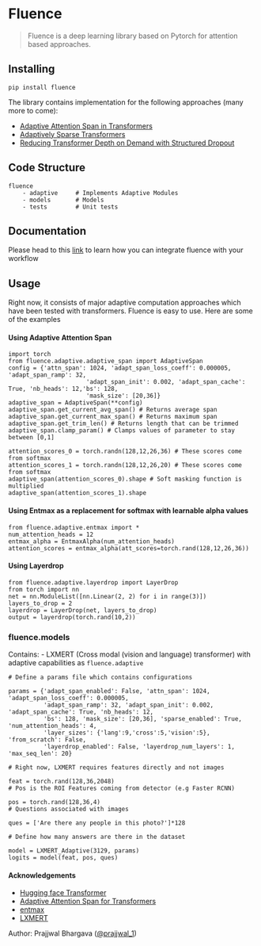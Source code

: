 # Fluence
> Fluence is a deep learning library based on Pytorch for attention based approaches.


## Installing

`pip install fluence`

The library contains implementation for the following approaches (many more to come):
- [Adaptive Attention Span in Transformers](https://arxiv.org/abs/1905.07799)
- [Adaptively Sparse Transformers](https://arxiv.org/abs/1909.00015)
- [Reducing Transformer Depth on Demand with Structured Dropout](https://arxiv.org/abs/1909.11556)

## Code Structure
```
fluence
    - adaptive     # Implements Adaptive Modules
    - models       # Models
    - tests        # Unit tests
```

## Documentation 
Please head to this [link](prajjwal1.github.io/fluence) to learn how you can integrate fluence with your workflow

## Usage
Right now, it consists of major adaptive computation approaches which have been tested with transformers. Fluence is easy to use. Here are some of the examples


#### Using Adaptive Attention Span
```
import torch
from fluence.adaptive.adaptive_span import AdaptiveSpan
config = {'attn_span': 1024, 'adapt_span_loss_coeff': 0.000005, 'adapt_span_ramp': 32,
                      'adapt_span_init': 0.002, 'adapt_span_cache': True, 'nb_heads': 12,'bs': 128,
                      'mask_size': [20,36]}
adaptive_span = AdaptiveSpan(**config)
adaptive_span.get_current_avg_span() # Returns average span
adaptive_span.get_current_max_span() # Returns maximum span
adaptive_span.get_trim_len() # Returns length that can be trimmed
adaptive_span.clamp_param() # Clamps values of parameter to stay between [0,1]

attention_scores_0 = torch.randn(128,12,26,36) # These scores come from softmax
attention_scores_1 = torch.randn(128,12,26,20) # These scores come from softmax
adaptive_span(attention_scores_0).shape # Soft masking function is multiplied
adaptive_span(attention_scores_1).shape
```

#### Using Entmax as a replacement for softmax with learnable alpha values

```
from fluence.adaptive.entmax import *
num_attention_heads = 12
entmax_alpha = EntmaxAlpha(num_attention_heads)
attention_scores = entmax_alpha(att_scores=torch.rand(128,12,26,36)) 
```

#### Using Layerdrop

```
from fluence.adaptive.layerdrop import LayerDrop
from torch import nn
net = nn.ModuleList([nn.Linear(2, 2) for i in range(3)])
layers_to_drop = 2
layerdrop = LayerDrop(net, layers_to_drop)
output = layerdrop(torch.rand(10,2))
```

### fluence.models
Contains:
    - LXMERT (Cross modal (vision and language) transformer) with adaptive capabilities as `fluence.adaptive`


```
# Define a params file which contains configurations

params = {'adapt_span_enabled': False, 'attn_span': 1024, 'adapt_span_loss_coeff': 0.000005, 
          'adapt_span_ramp': 32, 'adapt_span_init': 0.002, 'adapt_span_cache': True, 'nb_heads': 12,
          'bs': 128, 'mask_size': [20,36], 'sparse_enabled': True, 'num_attention_heads': 4, 
          'layer_sizes': {'lang':9,'cross':5,'vision':5}, 'from_scratch': False, 
          'layerdrop_enabled': False, 'layerdrop_num_layers': 1, 'max_seq_len': 20}

# Right now, LXMERT requires features directly and not images

feat = torch.rand(128,36,2048)
# Pos is the ROI Features coming from detector (e.g Faster RCNN)

pos = torch.rand(128,36,4)
# Questions associated with images

ques = ['Are there any people in this photo?']*128

# Define how many answers are there in the dataset

model = LXMERT_Adaptive(3129, params)
logits = model(feat, pos, ques)
```

#### Acknowledgements
- [Hugging face Transformer](https://github.com/huggingface/transformers/)
- [Adaptive Attention Span for Transformers](https://github.com/facebookresearch/adaptive-span)
- [entmax](https://github.com/deep-spin/entmax)
- [LXMERT](https://github.com/airsplay/lxmert)

Author: Prajjwal Bhargava ([@prajjwal_1](https://twitter.com/prajjwal_1))
